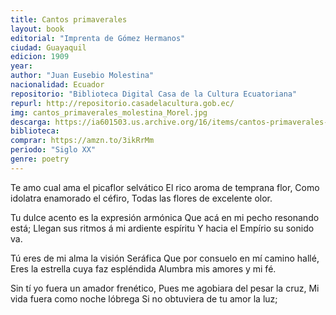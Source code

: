 ```yaml
---
title: Cantos primaverales
layout: book
editorial: "Imprenta de Gómez Hermanos"
ciudad: Guayaquil
edicion: 1909
year: 
author: "Juan Eusebio Molestina"
nacionalidad: Ecuador
repositorio: "Biblioteca Digital Casa de la Cultura Ecuatoriana"
repurl: http://repositorio.casadelacultura.gob.ec/
img: cantos_primaverales_molestina_Morel.jpg
descarga: https://ia601503.us.archive.org/16/items/cantos-primaverales-juan-eusebio-molestina-matheus/Cantos%20Primaverales%20-%20Juan%20Eusebio%20Molestina%20Matheus.pdf
biblioteca: 
comprar: https://amzn.to/3ikRrMm
periodo: "Siglo XX"
genre: poetry
---
```

 
Te amo cual ama el picaflor selvático
El rico aroma de temprana flor,
Como idolatra enamorado el céfiro,
Todas las flores de excelente olor.

Tu dulce acento es la expresión armónica 
Que acá en mi pecho resonando está; 
Llegan sus ritmos á mi ardiente espíritu
Y hacia el Empírio su sonido va.

Tú eres de mi alma la visión Seráfica 
Que por consuelo en mí camino hallé, 
Eres la estrella cuya faz espléndida 
Alumbra mis amores y mi fé.

Sin tí yo fuera un amador frenético, 
Pues me agobiara del pesar la cruz, 
Mi vida fuera como noche lóbrega 
Si no obtuviera de tu amor la luz;

